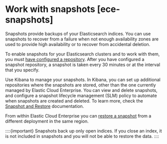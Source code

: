 # Work with snapshots [ece-snapshots]

Snapshots provide backups of your Elasticsearch indices. You can use snapshots to recover from a failure when not enough availability zones are used to provide high availability or to recover from accidental deletion.

To enable snapshots for your Elasticsearch clusters and to work with them, you must [have configured a repository](../../../deploy-manage/tools/snapshot-and-restore/cloud-enterprise.md). After you have configured a snapshot repository, a snapshot is taken every 30 minutes or at the interval that you specify.

Use Kibana to manage your snapshots. In Kibana, you can set up additional repositories where the snapshots are stored, other than the one currently managed by Elastic Cloud Enterprise. You can view and delete snapshots, and configure a snapshot lifecycle management (SLM) policy to automate when snapshots are created and deleted. To learn more, check the [Snapshot and Restore](../../../deploy-manage/tools/snapshot-and-restore/create-snapshots.md) documentation.

From within Elastic Cloud Enterprise you can [restore a snapshot](../../../deploy-manage/tools/snapshot-and-restore/restore-snapshot.md) from a different deployment in the same region.

::::{important} 
Snapshots back up only open indices. If you close an index, it is not included in snapshots and you will not be able to restore the data.
::::


